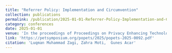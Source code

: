 ```yaml
---
title: "Referrer Policy: Implementation and Circumvention"
collection: publications
permalink: /publication/2025-01-01-Referrer-Policy-Implementation-and-Circumvention
category: conferences
date: 2025-01-01
venue: 'In the proceedings of Proceedings on Privacy Enhancing Technologies'
link: 'https://petsymposium.org/popets/2025/popets-2025-0092.pdf'
citation: 'Luqman Muhammad Zagi, Zahra Moti,  Gunes Acar'
---
```

